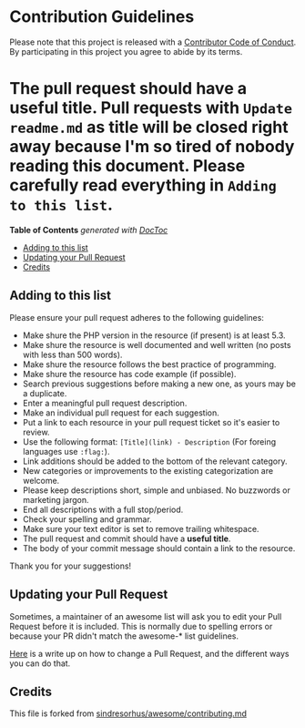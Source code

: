 # Contribution Guidelines

Please note that this project is released with a [Contributor Code of Conduct](code-of-conduct.md). By participating in this project you agree to abide by its terms.

# The pull request should have a useful title. Pull requests with `Update readme.md` as title will be closed right away because I'm so tired of nobody reading this document. Please carefully read everything in `Adding to this list`.

**Table of Contents**  *generated with [DocToc](https://github.com/thlorenz/doctoc)*
<!-- START doctoc generated TOC please keep comment here to allow auto update -->
<!-- DON'T EDIT THIS SECTION, INSTEAD RE-RUN doctoc TO UPDATE -->


- [Adding to this list](#adding-to-this-list)
- [Updating your Pull Request](#updating-your-pull-request)
- [Credits](#credits)

<!-- END doctoc generated TOC please keep comment here to allow auto update -->

## Adding to this list



Please ensure your pull request adheres to the following guidelines:

- Make shure the PHP version in the resource (if present) is at least 5.3.
- Make shure the resource is well documented and well written (no posts with less than 500 words).
- Make shure the resource follows the best practice of programming.
- Make shure the resource has code example (if possible).
- Search previous suggestions before making a new one, as yours may be a duplicate.
- Enter a meaningful pull request description.
- Make an individual pull request for each suggestion.
- Put a link to each resource in your pull request ticket so it's easier to review.
- Use the following format: `[Title](link) - Description` (For foreing languages use `:flag:`).
- Link additions should be added to the bottom of the relevant category.
- New categories or improvements to the existing categorization are welcome.
- Please keep descriptions short, simple and unbiased. No buzzwords or marketing jargon. 
- End all descriptions with a full stop/period.
- Check your spelling and grammar.
- Make sure your text editor is set to remove trailing whitespace.
- The pull request and commit should have a **useful title**.
- The body of your commit message should contain a link to the resource.

Thank you for your suggestions!

## Updating your Pull Request

Sometimes, a maintainer of an awesome list will ask you to edit your Pull Request before it is included. This is normally due to spelling errors or because your PR didn't match the awesome-* list guidelines.

[Here](https://github.com/RichardLitt/docs/blob/master/amending-a-commit-guide.md) is a write up on how to change a Pull Request, and the different ways you can do that.

## Credits
This file is forked from [sindresorhus/awesome/contributing.md](https://github.com/sindresorhus/awesome/blob/master/contributing.md)
